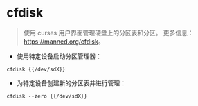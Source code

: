 # cfdisk

> 使用 curses 用户界面管理硬盘上的分区表和分区。
> 更多信息：<https://manned.org/cfdisk>。

- 使用特定设备启动分区管理器：

`cfdisk {{/dev/sdX}}`

- 为特定设备创建新的分区表并进行管理：

`cfdisk --zero {{/dev/sdX}}`